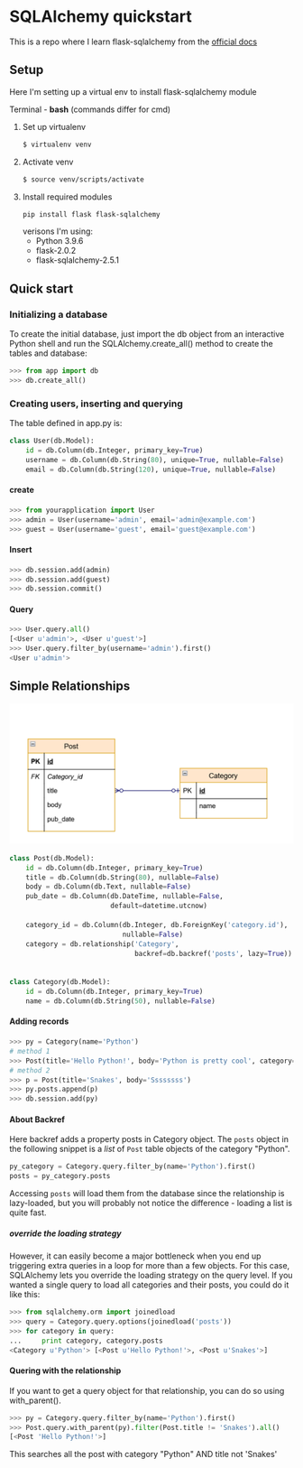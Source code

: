 # SQLAlchemy quickstart

This is a repo where I learn flask-sqlalchemy from the [official docs](https://flask-sqlalchemy.palletsprojects.com/en/2.x/)

## Setup

Here I'm setting up a virtual env to install flask-sqlalchemy module

Terminal - **bash** (commands differ for cmd)

1. Set up virtualenv
    ```bash
    $ virtualenv venv
    ```
2. Activate venv
    ```bash
    $ source venv/scripts/activate
    ```
3. Install required modules
    ```bash
    pip install flask flask-sqlalchemy
    ```
    verisons I'm using:
    - Python 3.9.6
    - flask-2.0.2
    - flask-sqlalchemy-2.5.1

## Quick start

### Initializing a database

To create the initial database, just import the db object from an interactive Python shell and run the SQLAlchemy.create_all() method to create the tables and database:

```py
>>> from app import db
>>> db.create_all()
```

### Creating users, inserting and querying

The table defined in app.py is:

```py
class User(db.Model):
    id = db.Column(db.Integer, primary_key=True)
    username = db.Column(db.String(80), unique=True, nullable=False)
    email = db.Column(db.String(120), unique=True, nullable=False)
```

#### create

```py
>>> from yourapplication import User
>>> admin = User(username='admin', email='admin@example.com')
>>> guest = User(username='guest', email='guest@example.com')
```

#### Insert

```py
>>> db.session.add(admin)
>>> db.session.add(guest)
>>> db.session.commit()
```

#### Query

```py
>>> User.query.all()
[<User u'admin'>, <User u'guest'>]
>>> User.query.filter_by(username='admin').first()
<User u'admin'>
```

## Simple Relationships

![Table schema](./assets/table_schema.png)

```py
class Post(db.Model):
    id = db.Column(db.Integer, primary_key=True)
    title = db.Column(db.String(80), nullable=False)
    body = db.Column(db.Text, nullable=False)
    pub_date = db.Column(db.DateTime, nullable=False,
                         default=datetime.utcnow)

    category_id = db.Column(db.Integer, db.ForeignKey('category.id'),
                            nullable=False)
    category = db.relationship('Category',
                               backref=db.backref('posts', lazy=True))


class Category(db.Model):
    id = db.Column(db.Integer, primary_key=True)
    name = db.Column(db.String(50), nullable=False)
```
#### Adding records

```py
>>> py = Category(name='Python')
# method 1
>>> Post(title='Hello Python!', body='Python is pretty cool', category=py)
# method 2
>>> p = Post(title='Snakes', body='Ssssssss')
>>> py.posts.append(p)
>>> db.session.add(py)
```

#### About Backref

Here backref adds a property posts in Category object. The `posts` object in the following snippet is a *list* of `Post` table objects of the category "Python". 
```py
py_category = Category.query.filter_by(name='Python').first()
posts = py_category.posts
```

Accessing `posts` will load them from the database since the relationship is lazy-loaded, but you will probably not notice the difference - loading a list is quite fast.

##### override the loading strategy

However, it can easily become a major bottleneck when you end up triggering extra queries in a loop for more than a few objects. For this case, SQLAlchemy lets you override the loading strategy on the query level. If you wanted a single query to load all categories and their posts, you could do it like this:

```py
>>> from sqlalchemy.orm import joinedload
>>> query = Category.query.options(joinedload('posts'))
>>> for category in query:
...     print category, category.posts
<Category u'Python'> [<Post u'Hello Python!'>, <Post u'Snakes'>]
```

#### Quering with the relationship

If you want to get a query object for that relationship, you can do so using with_parent().

```py
>>> py = Category.query.filter_by(name='Python').first()
>>> Post.query.with_parent(py).filter(Post.title != 'Snakes').all()
[<Post 'Hello Python!'>]
```

This searches all the post with category "Python" AND title not 'Snakes'
